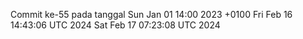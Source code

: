 Commit ke-55 pada tanggal Sun Jan 01 14:00 2023 +0100
Fri Feb 16 14:43:06 UTC 2024
Sat Feb 17 07:23:08 UTC 2024
